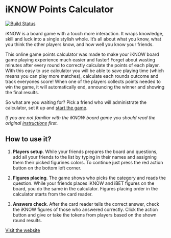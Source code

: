 # iKNOW Points Calculator

[![Build Status](https://travis-ci.com/MartynasKasp/iknow-calculator.svg?branch=master)](https://travis-ci.com/MartynasKasp/iknow-calculator)

iKNOW is a board game with a touch more interaction. It wraps knowledge, skill and luck into a single stylish whole. It’s all about what you know, what you think the other players know, and how well you know your friends.

This online game points calculator was made to make your iKNOW board game playing experience much easier and faster! Forget about wasting minutes after every round to correctly calculate the points of each player. With this easy to use calculator you will be able to save playing time (which means you can play more matches), calculate each rounds outcome and track everyones score! When one of the players collects points needed to win the game, it will automatically end, announcing the winner and showing the final results.

So what are you waiting for? Pick a friend who will administrate the calculator, set it up and [start the game](http://iknow.martynaskasp.lt/game/players).

*If you are not familiar with the iKNOW board game you should read the original [instructions](http://www.tactic.net/iknow/eng/miten_pelaan.php) first.*

## How to use it?
1. **Players setup**. 
While your friends prepares the board and questions, add all your friends to the list by typing in their names and assigning them their picked figurines colors. To continue just press the red action button on the bottom left corner.

2. **Figures placing**. 
The game shows who picks the category and reads the question. While your friends places iKNOW and iBET figures on the board, you do the same in the calculator. Figures placing order in the calculator starts from the card reader.

3. **Answers check**. 
After the card reader tells the correct answer, check the iKNOW figures of those who answered correctly. Click the action button and give or take the tokens from players based on the shown round results.

[Visit the website](http://iknow.martynaskasp.lt/)
